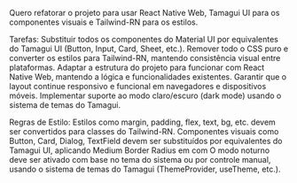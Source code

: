 Quero refatorar o projeto para usar React Native Web, Tamagui UI para os componentes visuais e Tailwind-RN para os estilos.

Tarefas:
Substituir todos os componentes do Material UI por equivalentes do Tamagui UI (Button, Input, Card, Sheet, etc.).
Remover todo o CSS puro e converter os estilos para Tailwind-RN, mantendo consistência visual entre plataformas.
Adaptar a estrutura do projeto para funcionar com React Native Web, mantendo a lógica e funcionalidades existentes.
Garantir que o layout continue responsivo e funcional em navegadores e dispositivos móveis.
Implementar suporte ao modo claro/escuro (dark mode) usando o sistema de temas do Tamagui.

Regras de Estilo:
Estilos como margin, padding, flex, text, bg, etc. devem ser convertidos para classes do Tailwind-RN.
Componentes visuais como Button, Card, Dialog, TextField devem ser substituídos por equivalentes do Tamagui UI, aplicando Medium Border Radius em com
O modo noturno deve ser ativado com base no tema do sistema ou por controle manual, usando o sistema de temas do Tamagui (ThemeProvider, useTheme, etc.).
